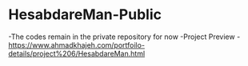 # HesabdareMan-Public
-The codes remain in the private repository for now
-Project Preview - https://www.ahmadkhajeh.com/portfoilo-details/project%206/HesabdareMan.html
